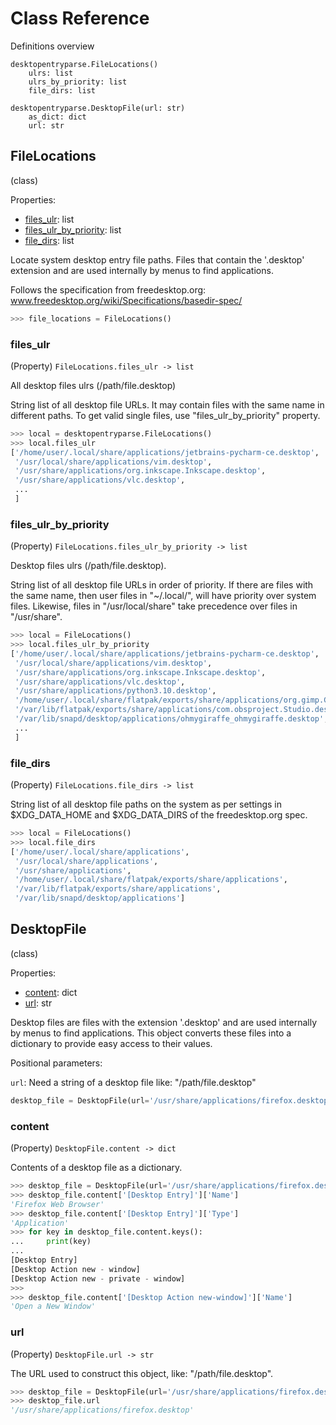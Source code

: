 # Class Reference

Definitions overview
```
desktopentryparse.FileLocations()
    ulrs: list
    ulrs_by_priority: list
    file_dirs: list

desktopentryparse.DesktopFile(url: str)
    as_dict: dict
    url: str
```

## FileLocations
(class)

Properties:

* [files_ulr](#files_ulr): list
* [files_ulr_by_priority](#files_ulr_by_priority): list
* [file_dirs](#file_dirs): list

Locate system desktop entry file paths.
Files that contain the '.desktop' extension and are used internally by
menus to find applications.

Follows the specification from freedesktop.org: www.freedesktop.org/wiki/Specifications/basedir-spec/
```python
>>> file_locations = FileLocations()
```

### files_ulr
(Property) `FileLocations.files_ulr -> list`

All desktop files ulrs (/path/file.desktop)

String list of all desktop file URLs. It may contain files with the
same name in different paths. To get valid single files, use
"files_ulr_by_priority" property.

```python
>>> local = desktopentryparse.FileLocations()
>>> local.files_ulr
['/home/user/.local/share/applications/jetbrains-pycharm-ce.desktop',
 '/usr/local/share/applications/vim.desktop',
 '/usr/share/applications/org.inkscape.Inkscape.desktop',
 '/usr/share/applications/vlc.desktop',
 ...
 ]
```

### files_ulr_by_priority
(Property) `FileLocations.files_ulr_by_priority -> list`

Desktop files ulrs (/path/file.desktop).

String list of all desktop file URLs in order of priority.
If there are files with the same name, then user files in "~/.local/",
will have priority over system files. Likewise, files in
"/usr/local/share" take precedence over files in "/usr/share".

```python
>>> local = FileLocations()
>>> local.files_ulr_by_priority
['/home/user/.local/share/applications/jetbrains-pycharm-ce.desktop',
 '/usr/local/share/applications/vim.desktop',
 '/usr/share/applications/org.inkscape.Inkscape.desktop',
 '/usr/share/applications/vlc.desktop',
 '/usr/share/applications/python3.10.desktop',
 '/home/user/.local/share/flatpak/exports/share/applications/org.gimp.GIMP.desktop',
 '/var/lib/flatpak/exports/share/applications/com.obsproject.Studio.desktop',
 '/var/lib/snapd/desktop/applications/ohmygiraffe_ohmygiraffe.desktop',
 ...
 ]
```

### file_dirs
(Property) `FileLocations.file_dirs -> list`

String list of all desktop file paths on the system as per settings
in $XDG_DATA_HOME and $XDG_DATA_DIRS of the freedesktop.org spec.
```python
>>> local = FileLocations()
>>> local.file_dirs
['/home/user/.local/share/applications',
 '/usr/local/share/applications',
 '/usr/share/applications',
 '/home/user/.local/share/flatpak/exports/share/applications',
 '/var/lib/flatpak/exports/share/applications',
 '/var/lib/snapd/desktop/applications']
```

## DesktopFile
(class)

Properties:

* [content](#content): dict
* [url](#url): str

Desktop files are files with the extension '.desktop' and are used
internally by menus to find applications. This object converts these files
into a dictionary to provide easy access to their values.

Positional parameters:

`url`: Need a string of a desktop file like: "/path/file.desktop"

```python
desktop_file = DesktopFile(url='/usr/share/applications/firefox.desktop')
```

### content
(Property) `DesktopFile.content -> dict`

Contents of a desktop file as a dictionary.

```python
>>> desktop_file = DesktopFile(url='/usr/share/applications/firefox.desktop')
>>> desktop_file.content['[Desktop Entry]']['Name']
'Firefox Web Browser'
>>> desktop_file.content['[Desktop Entry]']['Type']
'Application'
>>> for key in desktop_file.content.keys():
...     print(key)
...
[Desktop Entry]
[Desktop Action new - window]
[Desktop Action new - private - window]
>>>
>>> desktop_file.content['[Desktop Action new-window]']['Name']
'Open a New Window'
```

### url
(Property) `DesktopFile.url -> str`

The URL used to construct this object, like: "/path/file.desktop".

```python
>>> desktop_file = DesktopFile(url='/usr/share/applications/firefox.desktop')
>>> desktop_file.url
'/usr/share/applications/firefox.desktop'
```